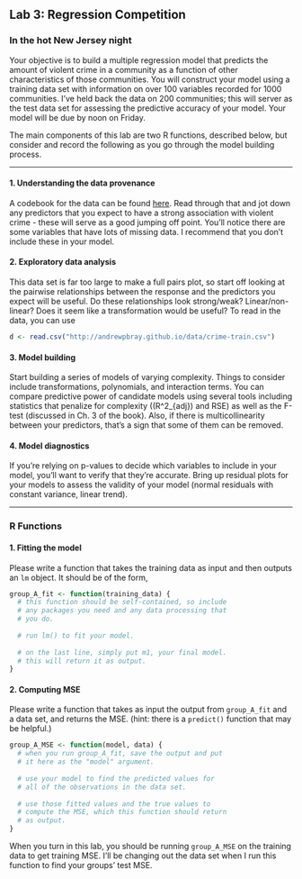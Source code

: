 
## Lab 3: Regression Competition

### In the hot New Jersey night

Your objective is to build a multiple regression model that predicts the
amount of violent crime in a community as a function of other
characteristics of those communities. You will construct your model
using a training data set with information on over 100 variables
recorded for 1000 communities. I’ve held back the data on 200
communities; this will server as the test data set for assessing the
predictive accuracy of your model. Your model will be due by noon on
Friday.

The main components of this lab are two R functions, described below,
but consider and record the following as you go through the model
building process.

-----

#### 1\. Understanding the data provenance

A codebook for the data can be found
[here](http://andrewpbray.github.io/data/crime-codebook.txt). Read
through that and jot down any predictors that you expect to have a
strong association with violent crime - these will serve as a good
jumping off point. You’ll notice there are some variables that have lots
of missing data. I recommend that you don’t include these in your model.

#### 2\. Exploratory data analysis

This data set is far too large to make a full pairs plot, so start off
looking at the pairwise relationships between the response and the
predictors you expect will be useful. Do these relationships look
strong/weak? Linear/non-linear? Does it seem like a transformation would
be useful? To read in the data, you can use

``` r
d <- read.csv("http://andrewpbray.github.io/data/crime-train.csv")
```

#### 3\. Model building

Start building a series of models of varying complexity. Things to
consider include transformations, polynomials, and interaction terms.
You can compare predictive power of candidate models using several tools
including statistics that penalize for complexity (\(R^2_{adj}\) and
RSE) as well as the F-test (discussed in Ch. 3 of the book). Also, if
there is multicollinearity between your predictors, that’s a sign that
some of them can be removed.

#### 4\. Model diagnostics

If you’re relying on p-values to decide which variables to include in
your model, you’ll want to verify that they’re accurate. Bring up
residual plots for your models to assess the validity of your model
(normal residuals with constant variance, linear trend).

-----

### R Functions

#### 1\. Fitting the model

Please write a function that takes the training data as input and then
outputs an `lm` object. It should be of the form,

``` r
group_A_fit <- function(training_data) {
  # this function should be self-contained, so include 
  # any packages you need and any data processing that 
  # you do.
  
  # run lm() to fit your model.
  
  # on the last line, simply put m1, your final model.
  # this will return it as output.
}
```

#### 2\. Computing MSE

Please write a function that takes as input the output from
`group_A_fit` and a data set, and returns the MSE. (hint: there is a
`predict()` function that may be helpful.)

``` r
group_A_MSE <- function(model, data) {
  # when you run group_A_fit, save the output and put 
  # it here as the "model" argument.
  
  # use your model to find the predicted values for 
  # all of the observations in the data set.
  
  # use those fitted values and the true values to
  # compute the MSE, which this function should return
  # as output.
}
```

When you turn in this lab, you should be running `group_A_MSE` on the
training data to get training MSE. I’ll be changing out the data set
when I run this function to find your groups’ test MSE.
